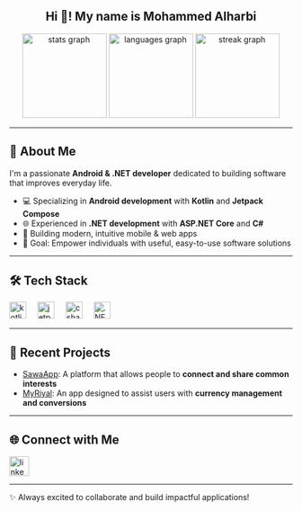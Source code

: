 <h2 align="center">Hi 👋! My name is Mohammed Alharbi</h2>

<div align="center">
  <img src="https://github-readme-stats.vercel.app/api?username=mojazi42&hide_title=false&hide_rank=false&show_icons=true&include_all_commits=true&count_private=true&disable_animations=false&theme=dracula&locale=en&hide_border=false&order=1" height="150" alt="stats graph"  />
  <img src="https://github-readme-stats.vercel.app/api/top-langs?username=mojazi42&locale=en&hide_title=false&layout=compact&card_width=320&langs_count=5&theme=dracula&hide_border=false&order=2" height="150" alt="languages graph"  />
  <img src="https://streak-stats.demolab.com?user=mojazi42&locale=en&mode=daily&theme=dracula&hide_border=false&border_radius=5&order=3" height="150" alt="streak graph"  />
</div>

---

## 🚀 About Me
I'm a passionate **Android & .NET developer** dedicated to building software that improves everyday life.  

- 💻 Specializing in **Android development** with **Kotlin** and **Jetpack Compose**  
- 🌐 Experienced in **.NET development** with **ASP.NET Core** and **C#**  
- 📱 Building modern, intuitive mobile & web apps  
- 🎯 Goal: Empower individuals with useful, easy-to-use software solutions  

---

## 🛠️ Tech Stack

<div align="left">
  <!-- Android -->
  <img src="https://cdn.jsdelivr.net/gh/devicons/devicon/icons/kotlin/kotlin-original.svg" height="30" alt="kotlin logo" />
  <img width="12" />
  <img src="https://cdn.jsdelivr.net/gh/devicons/devicon/icons/jetpackcompose/jetpackcompose-original.svg" height="30" alt="jetpackcompose logo" />
  <img width="12" />

  <!-- .NET -->
  <img src="https://cdn.jsdelivr.net/gh/devicons/devicon/icons/csharp/csharp-original.svg" height="30" alt="csharp logo" />
  <img width="12" />
  <img src="https://cdn.jsdelivr.net/gh/devicons/devicon/icons/dotnetcore/dotnetcore-original.svg" height="30" alt=".NET Core logo" />
</div>

---

## 📱 Recent Projects

- [SawaApp](https://github.com/mojazi42/SawaApp): A platform that allows people to **connect and share common interests**    
- [MyRiyal](https://github.com/mojazi42/MyRiyal): An app designed to assist users with **currency management and conversions**

---

## 🌐 Connect with Me

<div align="left">
  <a href="https://www.linkedin.com/in/mohammed-alharbi-bb8339283/" target="_blank">
    <img src="https://img.shields.io/static/v1?message=LinkedIn&logo=linkedin&label=&color=0077B5&logoColor=white&labelColor=&style=for-the-badge" height="35" alt="linkedin logo" />
  </a>
</div>

---

✨ Always excited to collaborate and build impactful applications!
